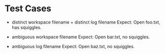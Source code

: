 # Test Cases

-   distinct workspace filename + distinct log filename Expect: Open foo.txt,
    has squiggles.

-   ambiguous workspace filename Expect: Open bar.txt, no squiggles.

-   ambiguous log filename Expect: Open baz.txt, no squiggles.
